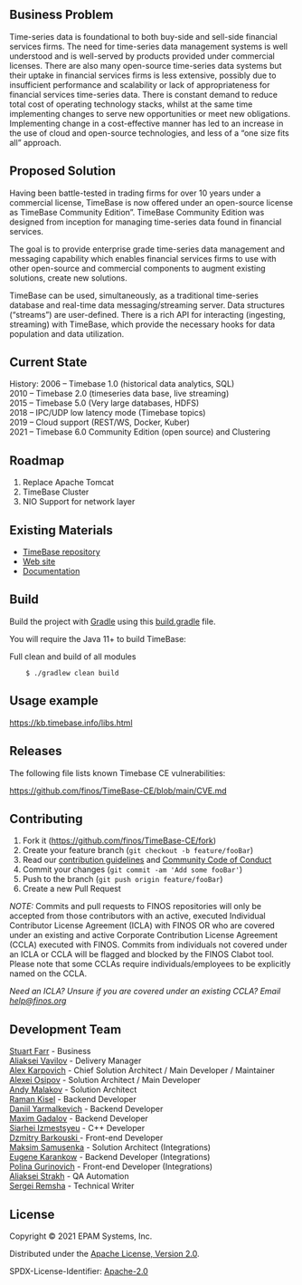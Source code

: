 ## Business Problem

Time-series data is foundational to both buy-side and sell-side financial services firms. The need for time-series data management systems is well understood and is well-served by products provided under commercial licenses. There are also many open-source time-series data systems but their uptake in financial services firms is less extensive, possibly due to insufficient performance and scalability or lack of appropriateness for financial services time-series data.
There is constant demand to reduce total cost of operating technology stacks, whilst at the same time implementing changes to serve new opportunities or meet new obligations. Implementing change in a cost-effective manner has led to an increase in the use of cloud and open-source technologies, and less of a “one size fits all” approach.
## Proposed Solution

Having been battle-tested in trading firms for over 10 years under a commercial license, TimeBase is now offered under an open-source license as TimeBase Community Edition”. TimeBase Community Edition was designed from inception for managing time-series data found in financial services.

The goal is to provide enterprise grade time-series data management and messaging capability which enables financial services firms to use with other open-source and commercial components to augment existing solutions, create new solutions.

TimeBase can be used, simultaneously, as a traditional time-series database and real-time data messaging/streaming server. Data structures (“streams”) are user-defined. There is a rich API for interacting (ingesting, streaming) with TimeBase, which provide the necessary hooks for data population and data utilization.
## Current State

History:
2006 – Timebase 1.0 (historical data analytics, SQL)    
2010 – Timebase 2.0 (timeseries data base, live streaming)    
2015 – Timebase 5.0 (Very large databases, HDFS)    
2018 – IPC/UDP low latency mode (Timebase topics)    
2019 – Cloud support (REST/WS, Docker, Kuber)    
2021 – Timebase 6.0 Community Edition (open source) and Clustering

## Roadmap

1. Replace Apache Tomcat
2. TimeBase Cluster
3. NIO Support for network layer


## Existing Materials

* [TimeBase repository](https://github.com/epam/TimeBase)
* [Web site](http://timebase.info)
* [Documentation](https://kb.timebase.info) 


## Build

Build the project with [Gradle](http://gradle.org/) using this
[build.gradle](https://github.com/finos/TimeBase-CE/blob/main/build.gradle) file.

You will require the Java 11+ to build TimeBase:

Full clean and build of all modules

```shell
    $ ./gradlew clean build
```

## Usage example
https://kb.timebase.info/libs.html

## Releases
The following file lists known Timebase CE vulnerabilities:

https://github.com/finos/TimeBase-CE/blob/main/CVE.md

## Contributing

1. Fork it (<https://github.com/finos/TimeBase-CE/fork>)
2. Create your feature branch (`git checkout -b feature/fooBar`)
3. Read our [contribution guidelines](.github/CONTRIBUTING.md) and [Community Code of Conduct](https://www.finos.org/code-of-conduct)
4. Commit your changes (`git commit -am 'Add some fooBar'`)
5. Push to the branch (`git push origin feature/fooBar`)
6. Create a new Pull Request

_NOTE:_ Commits and pull requests to FINOS repositories will only be accepted from those contributors with an active, executed Individual Contributor License Agreement (ICLA) with FINOS OR who are covered under an existing and active Corporate Contribution License Agreement (CCLA) executed with FINOS. Commits from individuals not covered under an ICLA or CCLA will be flagged and blocked by the FINOS Clabot tool. Please note that some CCLAs require individuals/employees to be explicitly named on the CCLA.

*Need an ICLA? Unsure if you are covered under an existing CCLA? Email [help@finos.org](mailto:help@finos.org)*


## Development Team
[Stuart Farr](https://github.com/stuartfarr) - Business    
[Aliaksei Vavilov](https://github.com/avavilau) - Delivery Manager    
[Alex Karpovich](https://github.com/alex-karpovich) - Chief Solution Architect / Main Developer / Maintainer            
[Alexei Osipov](https://github.com/alexei-osipov) - Solution Architect / Main Developer    
[Andy Malakov](https://github.com/andymalakov) - Solution Architect     
[Raman Kisel](https://github.com/Romkisel) - Backend Developer    
[Daniil Yarmalkevich](https://github.com/ypldan) - Backend Developer      
[Maxim Gadalov](https://github.com/Maxim-Gadalov) - Backend Developer     
[Siarhei Izmestsyeu](https://github.com/sizmestiev) - C++ Developer     
[Dzmitry Barkouski ](https://github.com/MitoZ) - Front-end Developer     
[Maksim Samusenka](https://github.com/msamusenka) - Solution Architect (Integrations)     
[Eugene Karankow](https://github.com/ekarankow) - Backend Developer (Integrations)     
[Polina Gurinovich](https://github.com/PolinaGurinovich) - Front-end Developer (Integrations)     
[Aliaksei Strakh](https://github.com/astrakh) - QA Automation     
[Sergei Remsha](https://github.com/sr-remsha) - Technical Writer


## License

Copyright © 2021 EPAM Systems, Inc.

Distributed under the [Apache License, Version 2.0](http://www.apache.org/licenses/LICENSE-2.0).

SPDX-License-Identifier: [Apache-2.0](https://spdx.org/licenses/Apache-2.0)

